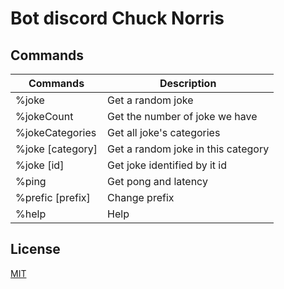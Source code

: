 # Bot discord Chuck Norris

## Commands

| Commands | Description |
|----------|-------------|
| %joke | Get a random joke |
| %jokeCount | Get the number of joke we have |
| %jokeCategories | Get all joke's categories |
| %joke [category] | Get a random joke in this category |
| %joke [id] | Get joke identified by it id |
| %ping | Get pong and latency |
| %prefic [prefix] | Change prefix |
| %help | Help |

## License
[MIT](https://choosealicense.com/licenses/mit/)